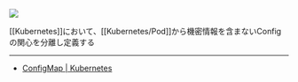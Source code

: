 ![](https://github.com/kubernetes/community/raw/master/icons/png/resources/labeled/cm-128.png)

[[Kubernetes]]において、[[Kubernetes/Pod]]から機密情報を含まないConfigの関心を分離し定義する

---

- [ConfigMap | Kubernetes](https://kubernetes.io/ja/docs/concepts/configuration/configmap/)